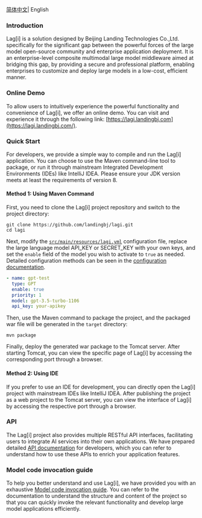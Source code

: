 [简体中文](README_zh.md)| English

### **Introduction**

Lag[i] is a solution designed by Beijing Landing Technologies Co.,Ltd. specifically for the significant gap between the powerful forces of the large model open-source community and enterprise application deployment. It is an enterprise-level composite multimodal large model middleware aimed at bridging this gap, by providing a secure and professional platform, enabling enterprises to customize and deploy large models in a low-cost, efficient manner.

### Online Demo

To allow users to intuitively experience the powerful functionality and convenience of Lag[i], we offer an online demo. You can visit and experience it through the following link: [https://lagi.landingbj.com](https://lagi.landingbj.com/).

### Quick Start

For developers, we provide a simple way to compile and run the Lag[i] application. You can choose to use the Maven command-line tool to package, or run it through mainstream Integrated Development Environments (IDEs) like IntelliJ IDEA. Please ensure your JDK version meets at least the requirements of version 8.

#### Method 1: Using Maven Command

First, you need to clone the Lag[i] project repository and switch to the project directory:

```shell
git clone https://github.com/landingbj/lagi.git
cd lagi
```

Next, modify the [`src/main/resources/lagi.yml`](lagi-web/src/main/resources/lagi.yml) configuration file, replace the large language model API_KEY or SECRET_KEY with your own keys, and set the `enable` field of the model you wish to activate to `true` as needed. Detailed configuration methods can be seen in the [configuration documentation](docs/config_en.md).

```yaml
- name: gpt-test
  type: GPT
  enable: true
  priority: 1
  model: gpt-3.5-turbo-1106
  api_key: your-apikey
```

Then, use the Maven command to package the project, and the packaged war file will be generated in the `target` directory:

```shell
mvn package
```

Finally, deploy the generated war package to the Tomcat server. After starting Tomcat, you can view the specific page of Lag[i] by accessing the corresponding port through a browser.

#### Method 2: Using IDE

If you prefer to use an IDE for development, you can directly open the Lag[i] project with mainstream IDEs like IntelliJ IDEA. After publishing the project as a web project to the Tomcat server, you can view the interface of Lag[i] by accessing the respective port through a browser.

### API

The Lag[i] project also provides multiple RESTful API interfaces, facilitating users to integrate AI services into their own applications. We have prepared detailed [API documentation](docs/API_en.md) for developers, which you can refer to understand how to use these APIs to enrich your application features.

### Model code invocation guide
To help you better understand and use Lag[i], we have provided you with an exhaustive [Model code invocation guide](docs/guide_en.md). You can refer to the documentation to understand the structure and content of the project so that you can quickly invoke the relevant functionality and develop large model applications efficiently.